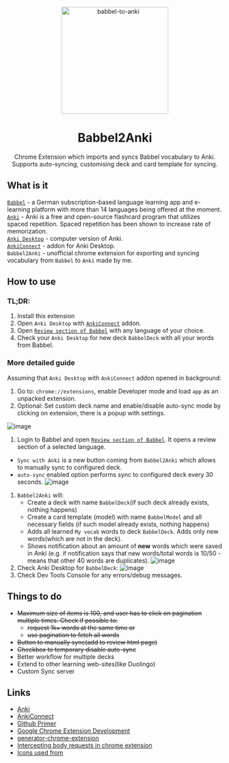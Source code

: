 <p align="center">
<img src="https://i.imgur.com/RXOYJCu.png" width="250" alt="babbel-to-anki">
</p>
<h1 align="center">
Babbel2Anki
</h1>
<p align="center">
Chrome Extension which imports and syncs Babbel vocabulary to Anki. Supports auto-syncing, customising deck and card template for syncing.
</p>

## What is it  
[`Babbel`](https://my.babbel.com) - a German subscription-based language learning app and e-learning platform with more than 14 languages being offered at the moment.  
[`Anki`](https://apps.ankiweb.net/) - Anki is a free and open-source flashcard program that utilizes spaced repetition. Spaced repetition has been shown to increase rate of memorization.  
[`Anki Desktop`](https://apps.ankiweb.net/) - computer version of Anki.  
[`AnkiConnect`](https://foosoft.net/projects/anki-connect/) - addon for Anki Desktop.  
`Babbel2Anki` - unofficial chrome extension for exporting and syncing vocabulary from `Babbel` to `Anki` made by me.
## How to use
### TL;DR:
1. Install this extension
1. Open `Anki Desktop` with [`AnkiConnect`](https://foosoft.net/projects/anki-connect/) addon.
1. Open [`Review section of Babbel`](https://my.babbel.com/review-manager?ref=navbar) with any language of your choice.
1. Check your `Anki Desktop` for new deck `BabbelDeck` with all your words from Babbel.
### More detailed guide
Assuming that `Anki Desktop` with `AnkiConnect` addon opened in background: 
1. Go to: `chrome://extensions`, enable Developer mode and load `app` as an unpacked extension.
1. Optional: Set custom deck name and enable/disable auto-sync mode by clicking on extension, there is a popup with settings.

![image](https://user-images.githubusercontent.com/2462444/80767209-ae36fe80-8b47-11ea-8798-53a8541cfbb0.png)
1. Login to Babbel and open [`Review section of Babbel`](https://my.babbel.com/review-manager?ref=navbar ). It opens a review section of a selected language. 
- `Sync with Anki` is a new button coming from `Babbel2Anki` which allows to manually sync to configured deck.
- `auto-sync` enabled option performs sync to configured deck every 30 seconds.
![image](https://user-images.githubusercontent.com/2462444/80767502-564cc780-8b48-11ea-954a-98a3fff83e0d.png)
1. `Babbel2Anki` will: 
    -  Create a deck with name `BabbelDeck`(if such deck already exists, nothing happens)
    -  Create a card template (model) with name `BabbelModel` and all necessary fields (if such model already exists, nothing happens)
    -  Adds all learned `My vocab` words to deck `BabbelDeck`. Adds only new words(which are not in the deck).  
    -  Shows notification about an amount of **new** words which were saved in Anki (e.g. if notification says that new words/total words is 10/50 - means that other 40 words are duplicates).
![image](https://user-images.githubusercontent.com/2462444/80767663-b5124100-8b48-11ea-9d6b-c8beb3f6aa51.png)
1. Check Anki Desktop for `BabbelDeck`: 
![image](https://user-images.githubusercontent.com/2462444/80614070-4e086580-8a3e-11ea-8b5c-cf847e1e29eb.png)
1. Check Dev Tools Console for any errors/debug messages.  

## Things to do
- ~~Maximum size of items is 100, and user has to click on pagination multiple times. Check if possible to:~~
  - ~~request 1k+ words at the same time or~~
  - ~~use pagination to fetch all words~~
 - ~~Button to manually sync(add to review html page)~~
 - ~~Checkbox to temporary disable auto-sync~~
- Better workflow for multiple decks
- Extend to other learning web-sites(like Duolingo)
- Custom Sync server
  
## Links
- [Anki](https://apps.ankiweb.net)
- [AnkiConnect](https://foosoft.net/projects/anki-connect/)
- [Github Primer](https://primer.style/css/getting-started])
- [Google Chrome Extension Development](http://developer.chrome.com/extensions/devguide.html)
- [generator-chrome-extension](https://github.com/yeoman/generator-chrome-extension)
- [Intercepting body requests in chrome extension](https://medium.com/better-programming/chrome-extension-intercepting-and-reading-the-body-of-http-requests-dd9ebdf2348b)
- [Icons used from](https://www.flaticon.com/)
